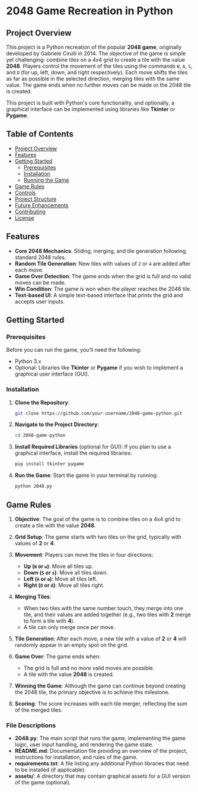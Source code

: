 # 2048 Game Recreation in Python

## Project Overview
This project is a Python recreation of the popular **2048 game**, originally developed by Gabriele Cirulli in 2014. The objective of the game is simple yet challenging: combine tiles on a 4x4 grid to create a tile with the value **2048**. Players control the movement of the tiles using the commands `W`, `A`, `S`, and `D` (for up, left, down, and right respectively). Each move shifts the tiles as far as possible in the selected direction, merging tiles with the same value. The game ends when no further moves can be made or the 2048 tile is created.

This project is built with Python's core functionality, and optionally, a graphical interface can be implemented using libraries like **Tkinter** or **Pygame**.

## Table of Contents
- [Project Overview](#project-overview)
- [Features](#features)
- [Getting Started](#getting-started)
  - [Prerequisites](#prerequisites)
  - [Installation](#installation)
  - [Running the Game](#running-the-game)
- [Game Rules](#game-rules)
- [Controls](#controls)
- [Project Structure](#project-structure)
- [Future Enhancements](#future-enhancements)
- [Contributing](#contributing)
- [License](#license)

## Features
- **Core 2048 Mechanics**: Sliding, merging, and tile generation following standard 2048 rules.
- **Random Tile Generation**: New tiles with values of `2` or `4` are added after each move.
- **Game Over Detection**: The game ends when the grid is full and no valid moves can be made.
- **Win Condition**: The game is won when the player reaches the 2048 tile.
- **Text-based UI**: A simple text-based interface that prints the grid and accepts user inputs.

## Getting Started

### Prerequisites
Before you can run the game, you’ll need the following:
- Python 3.x
- Optional: Libraries like **Tkinter** or **Pygame** if you wish to implement a graphical user interface (GUI).

### Installation
1. **Clone the Repository**:
   ```bash
   git clone https://github.com/your-username/2048-game-python.git
   
2. **Navigate to the Project Directory**:
   ```bash
   cd 2048-game-python
3. **Install Required Libraries** (optional for GUI):
   If you plan to use a graphical interface, install the required libraries:
   ```bash
   pip install tkinter pygame
4. **Run the Game**:
   Start the game in your terminal by running:
   ```bash
   python 2048.py
## Game Rules
1. **Objective**: The goal of the game is to combine tiles on a 4x4 grid to create a tile with the value **2048**.
  
2. **Grid Setup**: The game starts with two tiles on the grid, typically with values of **2** or **4**.

3. **Movement**: Players can move the tiles in four directions:
   - **Up (`W` or `w`)**: Move all tiles up.
   - **Down (`S` or `s`)**: Move all tiles down.
   - **Left (`A` or `a`)**: Move all tiles left.
   - **Right (`D` or `d`)**: Move all tiles right.

4. **Merging Tiles**: 
   - When two tiles with the same number touch, they merge into one tile, and their values are added together (e.g., two tiles with **2** merge to form a tile with **4**).
   - A tile can only merge once per move.

5. **Tile Generation**: After each move, a new tile with a value of **2** or **4** will randomly appear in an empty spot on the grid.

6. **Game Over**: The game ends when:
   - The grid is full and no more valid moves are possible.
   - A tile with the value **2048** is created.

7. **Winning the Game**: Although the game can continue beyond creating the 2048 tile, the primary objective is to achieve this milestone.

8. **Scoring**: The score increases with each tile merger, reflecting the sum of the merged tiles.

### File Descriptions
- **2048.py**: The main script that runs the game, implementing the game logic, user input handling, and rendering the game state.
- **README.md**: Documentation file providing an overview of the project, instructions for installation, and rules of the game.
- **requirements.txt**: A file listing any additional Python libraries that need to be installed (if applicable).
- **assets/**: A directory that may contain graphical assets for a GUI version of the game (optional).
